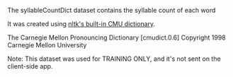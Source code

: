 The syllableCountDict dataset contains the syllable count of each word

It was created using [nltk's built-in CMU dictionary](https://www.nltk.org/_modules/nltk/corpus/reader/cmudict.html).

The Carnegie Mellon Pronouncing Dictionary [cmudict.0.6]
Copyright 1998 Carnegie Mellon University

Note: This dataset was used for TRAINING ONLY, and it's not sent on the client-side app.